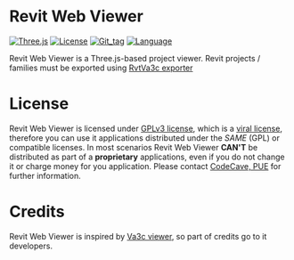 Revit Web Viewer
=====================

[![Three.js](https://img.shields.io/badge/three.js-Revit-5D8CAE.svg)](https://threejs.org/)
[![License](https://img.shields.io/github/license/OpenHoReCa/revit-web-viewer.svg)](https://www.gnu.org/licenses/gpl-3.0.en.html)
[![Git_tag](https://img.shields.io/github/tag/OpenHoReCa/revit-web-viewer.svg?colorB=8e8c5a&maxAge=3600)](https://github.com/OpenHoReCa/revit-web-viewer/tags)
[![Language](https://img.shields.io/github/languages/top/OpenHoReCa/revit-web-viewer.svg?colorB=0f6f6f&maxAge=3600)](https://github.com/OpenHoReCa/revit-web-viewer/search?l=typescript)

Revit Web Viewer is a Three.js-based project viewer. Revit projects / families must be exported using [RvtVa3c exporter](https://github.com/va3c/RvtVa3c)

# License
Revit Web Viewer is licensed under [GPLv3 license](https://github.com/OpenHoReCa/revit-web-viewer/blob/master/LICENSE), which is a [viral license](https://en.wikipedia.org/wiki/Viral_license), therefore you can use it applications distributed under the *SAME* (GPL) or compatible licenses. In most scenarios Revit Web Viewer **CAN'T** be distributed as part of a **proprietary** applications, even if you do not change it or charge money for you application.
Please contact [CodeCave, PUE](https://codecave.pro/contact-us/) for further information.


# Credits

Revit Web Viewer is inspired by [Va3c viewer](https://github.com/va3c/viewer), so part of credits go to it developers.